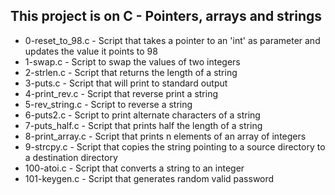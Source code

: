 ## This project is on C - Pointers, arrays and strings

+ 0-reset_to_98.c - Script that takes a pointer to an 'int' as parameter and updates the value it points to 98
+ 1-swap.c - Script to swap the values of two integers
+ 2-strlen.c - Script that returns the length of a string 
+ 3-puts.c - Script that will print to standard output
+ 4-print_rev.c - Script that reverse print a string
+ 5-rev_string.c - Script to reverse a string
+ 6-puts2.c - Script to print alternate characters of a string
+ 7-puts_half.c - Script that prints half the length of a string
+ 8-print_array.c - Script that prints n elements of an array of integers
+ 9-strcpy.c - Script that copies the string pointing to a source directory to a destination directory
+ 100-atoi.c - Script that converts a string to an integer
+ 101-keygen.c - Script that generates random valid password
